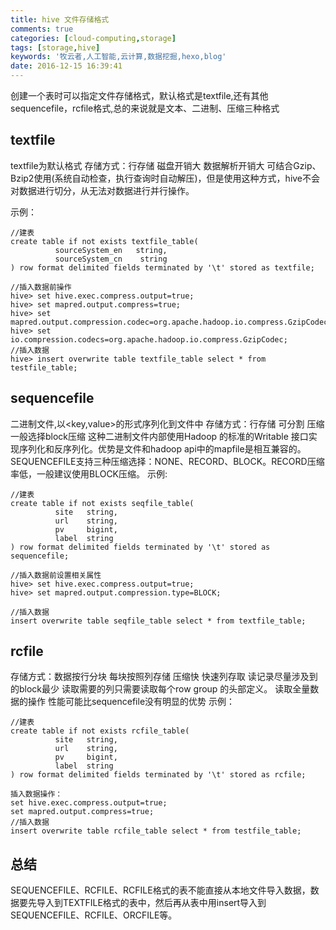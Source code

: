 ```yaml
---
title: hive 文件存储格式
comments: true
categories: [cloud-computing,storage]
tags: [storage,hive]
keywords: '牧云者,人工智能,云计算,数据挖掘,hexo,blog'
date: 2016-12-15 16:39:41
---
```

创建一个表时可以指定文件存储格式，默认格式是textfile,还有其他sequencefile，rcfile格式,总的来说就是文本、二进制、压缩三种格式
 <!--more-->
## textfile
 textfile为默认格式
 存储方式：行存储
 磁盘开销大 数据解析开销大
 可结合Gzip、Bzip2使用(系统自动检查，执行查询时自动解压)，但是使用这种方式，hive不会对数据进行切分，从无法对数据进行并行操作。

示例：
```
//建表  
create table if not exists textfile_table(
          sourceSystem_en   string,
          sourceSystem_cn    string
) row format delimited fields terminated by '\t' stored as textfile;

//插入数据前操作  
hive> set hive.exec.compress.output=true;  
hive> set mapred.output.compress=true;  
hive> set mapred.output.compression.codec=org.apache.hadoop.io.compress.GzipCodec;  
hive> set io.compression.codecs=org.apache.hadoop.io.compress.GzipCodec;  
//插入数据  
hive> insert overwrite table textfile_table select * from testfile_table;  
```

## sequencefile
 二进制文件,以<key,value>的形式序列化到文件中
 存储方式：行存储
 可分割 压缩
 一般选择block压缩
 这种二进制文件内部使用Hadoop 的标准的Writable 接口实现序列化和反序列化。优势是文件和hadoop api中的mapfile是相互兼容的。
 SEQUENCEFILE支持三种压缩选择：NONE、RECORD、BLOCK。RECORD压缩率低，一般建议使用BLOCK压缩。
示例:
```
//建表  
create table if not exists seqfile_table(  
          site   string,  
          url    string,  
          pv     bigint,  
          label  string   
) row format delimited fields terminated by '\t' stored as sequencefile;  

//插入数据前设置相关属性  
hive> set hive.exec.compress.output=true;  
hive> set mapred.output.compression.type=BLOCK;  

//插入数据  
insert overwrite table seqfile_table select * from textfile_table;  
```

## rcfile
 存储方式：数据按行分块 每块按照列存储
 压缩快 快速列存取
 读记录尽量涉及到的block最少
 读取需要的列只需要读取每个row group 的头部定义。
 读取全量数据的操作 性能可能比sequencefile没有明显的优势
示例：
```
//建表  
create table if not exists rcfile_table(  
          site   string,  
          url    string,  
          pv     bigint,  
          label  string   
) row format delimited fields terminated by '\t' stored as rcfile;  

插入数据操作：  
set hive.exec.compress.output=true;    
set mapred.output.compress=true;    
//插入数据  
insert overwrite table rcfile_table select * from testfile_table;  
```

## 总结
 SEQUENCEFILE、RCFILE、RCFILE格式的表不能直接从本地文件导入数据，数据要先导入到TEXTFILE格式的表中，然后再从表中用insert导入到SEQUENCEFILE、RCFILE、ORCFILE等。
